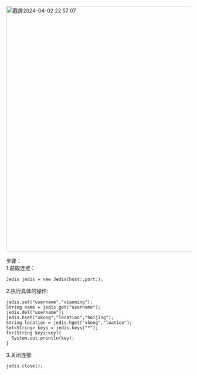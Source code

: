 <img width="669" alt="截屏2024-04-02 22 57 07" src="https://github.com/xkong-study/reggie_delivery_note/assets/100473178/dc22aa46-5751-4640-a494-01a7bb432770">

步骤：  
1.获取连接：   
```code
Jedis jedis = new Jedis(host:,port:);
```

2.执行具体的操作:   
```code
jedis.set("username","xiaoming");
String name = jedis.get("username");
jedis.del("username");
jedis.hset("xkong","location","beijing");
String location = jedis.hget("xkong","loation");
Set<String> keys = jedis.keys("*");
for(String keys:key){
  System.out.println(key);
}
```

3.关闭连接:  
```code
jedis.close();
```
